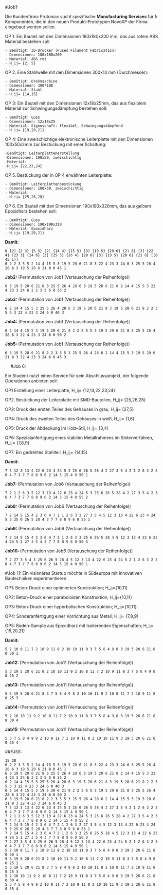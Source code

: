 #Job1: 

Die Kundenfirma Protomax sucht spezifische **Manufacturing Services** für 5 Komponenten, die in den neuen Produkt-Prototypen NovoXP der Firma eingebaut werden sollen.

OP 1. Ein Bauteil mit den Dimensionen 180x180x200 mm, das aus rotem ABS Material bestehen soll:

    - Benötigt: 3D-Drucker (Fused Filament Fabrication)
    - Dimensionen: 180x180x200
    - Material: ABS rot
    - H_ij= {2, 5}
    
OP 2. Eine Stahlwelle mit den Dimensionen 300x10 mm (Durchmesser):

    - Benötigt: Drehmaschine
    - Dimensionen: 300*10D
    - Material: Stahl
    - H_ij= {14,15}
 
OP 3: Ein Bauteil mit den Dimensionen 12x18x25mm, das aus flexiblem Material zur Schwingungsdämpfung bestehen soll:

    - Benötigt: Guss
    - Dimensionen: 12x18x25
    - Material: Eigenschaft: flexibel, Schwingungsdämpfend
    - H_ij= {19,20,21}
  
OP 4: Eine zweischichtige elektronische Leiterplatte mit den Dimensionen 100x50x3mm zur Bestückung mit einer Schaltung:

    -Benötigt: Leiterplattenerstellung
    -Dimensionen: 100x50, zweischichtig
    -Material: 
    -H_ij= {22,23,24}
    
OP 5. Bestückung der in OP 4 erwähnten Leiterplatte: 

    - Benötigt: Leiterplattenbestückung
    - Dimensionen: 100x50, zweischichtig
    - Material: 
    - H_ij= {25,26,28}
    
OP 6. Ein Bauteil mit den Dimensionen 190x190x320mm, das aus gelbem Epoxidharz bestehen soll:

    - Benötigt: Guss
    - Dimensionen: 190x190x320
    - Material: Epoxidharz
    - H_ij= {19,20,21}
    
**Damit:**

    6 [2] {2 3} {5 5} [2] {14 4} {15 5} [3] {19 5} {20 6} {21 8} [3] {22 4} {23 3} {24 6} [3] {25 5} {26 4} {28 6} [3] {19 5} {20 6} {21 8} [(0 45 1)]
    6 2 2 3 5 5 2 14 4 15 5 3 19 5 20 6 21 8 3 22 4 23 3 24 6 3 25 5 26 4 28 6 3 19 5 20 6 21 8 0 45 1

**Job2:** (Permutation von Job1 (Vertauschung der Reihenfolge))

    6 3 19 5 20 6 21 8 3 25 5 26 4 28 6 3 19 5 20 6 21 8 2 14 4 15 5 3 22 4 23 3 24 6 2 2 3 5 5 0 35 2
    
**Job3:** (Permutation von Job1 (Vertauschung der Reihenfolge))

    6 2 14 4 15 5 3 25 5 26 4 28 6 3 19 5 20 6 21 8 3 19 5 20 6 21 8 2 2 3 5 5 3 22 4 23 3 24 6 0 40 3
    
**Job4:** (Permutation von Job1 (Vertauschung der Reihenfolge))

    6 2 14 4 15 5 3 19 5 20 6 21 8 2 2 3 5 5 3 19 5 20 6 21 8 3 25 5 26 4 28 6 3 22 4 23 3 24 6 0 50 2
    
**Job5:** (Permutation von Job1 (Vertauschung der Reihenfolge))

    6 3 19 5 20 6 21 8 2 2 3 5 5 3 25 5 26 4 28 6 2 14 4 15 5 3 19 5 20 6 21 8 3 22 4 23 3 24 6 0 45 3
 
#Job 6:

Ein Student nutzt einen Service für sein Abschlussprojekt, der folgende Operationen anbieten soll:

  OP1 Erstellung einer Leiterplatte,     H_ij= {12,13,22,23,24}
  
  OP2. Bestückung der Leiterplatte mit SMD-Bauteilen,     H_ij= {25,26,28}
  
  OP3: Druck des ersten Teiles des Gehäuses in grau, H_ij= {27,5}
  
  OP4: Druck des zweiten Teiles des Gehäuses in weiß, H_ij= {1,6}
  
  OP5: Druck der Abdeckung im Holz–Stil, H_ij= {3,4}
  
  OP6: Spezialanfertigung eines stabilen Metallrahmens im Sinterverfahren, H_ij= {7,8,9}
  
  OP7: Ein gedrehtes Stahlteil, H_ij= {14,15}
  
**Damit:**

    7 5 12 3 13 4 22 6 23 4 24 5 3 25 6 26 5 28 4 2 27 3 5 4 2 1 2 6 3 2 3 6 4 7 3 7 7 8 8 9 6 2 14 5 15 4 0 50 1

**Job7:** (Permutation von Job6 (Vertauschung der Reihenfolge))

    7 2 1 2 6 3 5 12 3 13 4 22 6 23 4 24 5 3 25 6 26 5 28 4 2 27 3 5 4 2 3 6 4 7 3 7 7 8 8 9 6 2 14 5 15 4 0 55 2

**Job8:** (Permutation von Job6 (Vertauschung der Reihenfolge))

    7 2 14 5 15 4 2 3 6 4 7 2 1 2 6 3 2 27 3 5 4 5 12 3 13 4 22 6 23 4 24 5 3 25 6 26 5 28 4 3 7 7 8 8 9 6 0 55 1

**Job9:** (Permutation von Job6 (Vertauschung der Reihenfolge))

    7 2 14 5 15 4 2 3 6 4 7 2 1 2 6 3 3 25 6 26 5 28 4 5 12 3 13 4 22 6 23 4 24 5 2 27 3 5 4 3 7 7 8 8 9 6 0 50 3

**Job10:** (Permutation von Job6 (Vertauschung der Reihenfolge))

    7 2 27 3 5 4 3 25 6 26 5 28 4 5 12 3 13 4 22 6 23 4 24 5 2 1 2 6 3 2 3 6 4 7 3 7 7 8 8 9 6 2 14 5 15 4 0 50 1


#Job 11:
Ein visionäres Startup möchte in Südeuropa mit innovativen Bautechniken experimentieren:

  OP1: Beton-Druck einer optimierten Konstruktion;  H_ij={10,11}
  
  OP2: Beton-Druck einer paraboloiden Konstruktion;  H_ij={10,11}
  
  OP3: Beton-Druck einer hyperbolischen Konstruktion;  H_ij={10,11}
  
  OP4: Sonderanfertigung einer Vorrichtung aus Metall;  H_ij= {7,8,9}
  
  OP5: Boden-Sample aus Epoxidharz mit Isolierenden Eigenschaften;  H_ij={19,20,21}
  
**Damit:**

    5 2 10 8 11 7 2 10 9 11 8 2 10 10 11 9 3 7 5 8 4 9 8 3 19 5 20 6 21 8 0 30 1

**Job12:** (Permutation von Job11 (Vertauschung der Reihenfolge))

    5 3 19 5 20 6 21 8 2 10 10 11 9 2 10 8 11 7 2 10 9 11 8 3 7 5 8 4 9 8 0 25 2

**Job13:** (Permutation von Job11 (Vertauschung der Reihenfolge))

    5 3 19 5 20 6 21 8 3 7 5 8 4 9 8 2 10 10 11 9 2 10 8 11 7 2 10 9 11 8 0 25 3

**Job14:** (Permutation von Job11 (Vertauschung der Reihenfolge))

    5 2 10 10 11 9 2 10 8 11 7 2 10 9 11 8 3 7 5 8 4 9 8 3 19 5 20 6 21 8 0 30 4

**Job15:** (Permutation von Job11 (Vertauschung der Reihenfolge))

    5 3 7 5 8 4 9 8 2 10 8 11 7 2 10 9 11 8 2 10 10 11 9 3 19 5 20 6 21 8 0 35 4


##FJSS:

    15 28
    6 2 2 3 5 5 2 14 4 15 5 3 19 5 20 6 21 8 3 22 4 23 3 24 6 3 25 5 26 4 28 6 3 19 5 20 6 21 8 0 45 1
    6 3 19 5 20 6 21 8 3 25 5 26 4 28 6 3 19 5 20 6 21 8 2 14 4 15 5 3 22 4 23 3 24 6 2 2 3 5 5 0 35 2
    6 2 14 4 15 5 3 25 5 26 4 28 6 3 19 5 20 6 21 8 3 19 5 20 6 21 8 2 2 3 5 5 3 22 4 23 3 24 6 0 40 3
    6 2 14 4 15 5 3 19 5 20 6 21 8 2 2 3 5 5 3 19 5 20 6 21 8 3 25 5 26 4 28 6 3 22 4 23 3 24 6 0 50 2
    6 3 19 5 20 6 21 8 2 2 3 5 5 3 25 5 26 4 28 6 2 14 4 15 5 3 19 5 20 6 21 8 3 22 4 23 3 24 6 0 45 3
    7 5 12 3 13 4 22 6 23 4 24 5 3 25 6 26 5 28 4 2 27 3 5 4 2 1 2 6 3 2 3 6 4 7 3 7 7 8 8 9 6 2 14 5 15 4 0 50 1
    7 2 1 2 6 3 5 12 3 13 4 22 6 23 4 24 5 3 25 6 26 5 28 4 2 27 3 5 4 2 3 6 4 7 3 7 7 8 8 9 6 2 14 5 15 4 0 55 2
    7 2 14 5 15 4 2 3 6 4 7 2 1 2 6 3 2 27 3 5 4 5 12 3 13 4 22 6 23 4 24 5 3 25 6 26 5 28 4 3 7 7 8 8 9 6 0 55 1
    7 2 14 5 15 4 2 3 6 4 7 2 1 2 6 3 3 25 6 26 5 28 4 5 12 3 13 4 22 6 23 4 24 5 2 27 3 5 4 3 7 7 8 8 9 6 0 50 3
    7 2 27 3 5 4 3 25 6 26 5 28 4 5 12 3 13 4 22 6 23 4 24 5 2 1 2 6 3 2 3 6 4 7 3 7 7 8 8 9 6 2 14 5 15 4 0 50 1
    5 2 10 8 11 7 2 10 9 11 8 2 10 10 11 9 3 7 5 8 4 9 8 3 19 5 20 6 21 8 0 30 1
    5 3 19 5 20 6 21 8 2 10 10 11 9 2 10 8 11 7 2 10 9 11 8 3 7 5 8 4 9 8 0 25 2
    5 3 19 5 20 6 21 8 3 7 5 8 4 9 8 2 10 10 11 9 2 10 8 11 7 2 10 9 11 8 0 25 3
    5 2 10 10 11 9 2 10 8 11 7 2 10 9 11 8 3 7 5 8 4 9 8 3 19 5 20 6 21 8 0 30 4
    5 3 7 5 8 4 9 8 2 10 8 11 7 2 10 9 11 8 2 10 10 11 9 3 19 5 20 6 21 8 0 35 4

 
